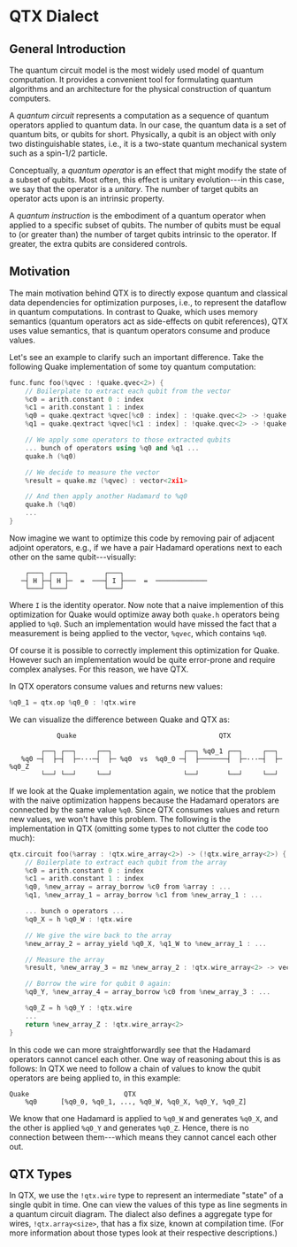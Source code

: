 # QTX Dialect

## General Introduction

The quantum circuit model is the most widely used model of quantum
computation.  It provides a convenient tool for formulating quantum
algorithms and an architecture for the physical construction of quantum
computers.

A _quantum circuit_ represents a computation as a sequence of quantum
operators applied to quantum data.  In our case, the quantum data is a set
of quantum bits, or qubits for short.  Physically, a qubit is an object with
only two distinguishable states, i.e., it is a two-state quantum mechanical
system such as a spin-1/2 particle.

Conceptually, a _quantum operator_ is an effect that might modify the state
of a subset of qubits. Most often, this effect is unitary evolution---in
this case, we say that the operator is a _unitary_.  The number of target
qubits an operator acts upon is an intrinsic property.

A _quantum instruction_ is the embodiment of a quantum operator when applied
to a specific subset of qubits.  The number of qubits must be equal to (or
greater than) the number of target qubits intrinsic to the operator.  If
greater, the extra qubits are considered controls.

## Motivation

The main motivation behind QTX is to directly expose quantum and classical
data dependencies for optimization purposes, i.e., to represent the dataflow
in quantum computations.  In contrast to Quake, which uses memory semantics
(quantum operators act as side-effects on qubit references), QTX uses value
semantics, that is quantum operators consume and produce values.

Let's see an example to clarify such an important difference.  Take the
following Quake implementation of some toy quantum computation:

```cpp
func.func foo(%qvec : !quake.qvec<2>) {
    // Boilerplate to extract each qubit from the vector
    %c0 = arith.constant 0 : index
    %c1 = arith.constant 1 : index
    %q0 = quake.qextract %qvec[%c0 : index] : !quake.qvec<2> -> !quake.qref
    %q1 = quake.qextract %qvec[%c1 : index] : !quake.qvec<2> -> !quake.qref

    // We apply some operators to those extracted qubits
    ... bunch of operators using %q0 and %q1 ...
    quake.h (%q0)

    // We decide to measure the vector
    %result = quake.mz (%qvec) : vector<2xi1>

    // And then apply another Hadamard to %q0
    quake.h (%q0)
    ...
}
```

Now imagine we want to optimize this code by removing pair of adjacent
adjoint operators, e.g., if we have a pair Hadamard operations next to each
other on the same qubit---visually:

```text
    ┌───┐ ┌───┐         ┌───┐
   ─┤ H ├─┤ H ├─  =  ───┤ I ├───  =  ─────────────
    └───┘ └───┘         └───┘
```

Where `I` is the identity operator. Now note that a naive implemention of
this optimization for Quake would optimize away both `quake.h` operators
being applied to `%q0`.  Such an implementation would have missed the fact
that a measurement is being applied to the vector, `%qvec`, which contains
`%q0`.

Of course it is possible to correctly implement this optimization for Quake.
However such an implementation would be quite error-prone and require
complex analyses.  For this reason, we have QTX.

In QTX operators consume values and returns new values:

```cpp
%q0_1 = qtx.op %q0_0 : !qtx.wire
```

We can visualize the difference between Quake and QTX as:

```text
            Quake                                    QTX

        ┌──┐ ┌──┐     ┌──┐                  ┌──┐ %q0_1 ┌──┐     ┌──┐
   %q0 ─┤  ├─┤  ├─···─┤  ├─ %q0  vs  %q0_0 ─┤  ├───────┤  ├─···─┤  ├─ %q0_Z
        └──┘ └──┘     └──┘                  └──┘       └──┘     └──┘
```

If we look at the Quake implementation again, we notice that the problem
with the naive optimization happens because the Hadamard operators are
connected by the same value `%q0`.  Since QTX consumes values and return
new values, we won't have this problem.  The following is the implementation
in QTX (omitting some types to not clutter the code too much):

```cpp
qtx.circuit foo(%array : !qtx.wire_array<2>) -> (!qtx.wire_array<2>) {
    // Boilerplate to extract each qubit from the array
    %c0 = arith.constant 0 : index
    %c1 = arith.constant 1 : index
    %q0, %new_array = array_borrow %c0 from %array : ...
    %q1, %new_array_1 = array_borrow %c1 from %new_array_1 : ...

    ... bunch o operators ...
    %q0_X = h %q0_W : !qtx.wire

    // We give the wire back to the array
    %new_array_2 = array_yield %q0_X, %q1_W to %new_array_1 : ...

    // Measure the array
    %result, %new_array_3 = mz %new_array_2 : !qtx.wire_array<2> -> vector<2xi1>, !qtx.wire_array<2>

    // Borrow the wire for qubit 0 again:
    %q0_Y, %new_array_4 = array_borrow %c0 from %new_array_3 : ...

    %q0_Z = h %q0_Y : !qtx.wire
    ...
    return %new_array_Z : !qtx.wire_array<2>
}
```

In this code we can more straightforwardly see that the Hadamard operators
cannot cancel each other.  One way of reasoning about this is as follows:
In QTX we need to follow a chain of values to know the qubit operators are
being applied to, in this example:

```text
Quake                        QTX
    %q0      [%q0_0, %q0_1, ..., %q0_W, %q0_X, %q0_Y, %q0_Z]

```

We know that one Hadamard is applied to `%q0_W` and generates `%q0_X`, and
the other is applied `%q0_Y` and generates `%q0_Z`.  Hence, there is no
connection between them---which means they cannot cancel each other out.

## QTX Types

In QTX, we use the `!qtx.wire` type to represent an intermediate "state" of
a single qubit in time.  One can view the values of this type as line
segments in a quantum circuit diagram.  The dialect also defines a aggregate
type for wires, `!qtx.array<size>`, that has a fix size, known at
compilation time. (For more information about those types look at their
respective descriptions.)
